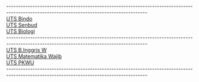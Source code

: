 -----------------------------------------------------------------------------------------------------------------------------------------<br>
[UTS Bindo](https://docs.google.com/forms/d/e/1FAIpQLSeJH3-66yQHCnOBjn3UAJtZP9clGnZgbgeaOWWPdz-7UjYdEw/viewscore?viewscore=AE0zAgDhRC8gzevrSVsjG5pUg_83cCTHPEPHgSvmtEaSvK4IczwjGQtI6ZB2CP-ZOg)<br>
[UTS Senbud](https://raw.githubusercontent.com/SparkleSakti/Upload/main/UTS%20Senbud.png)<br>
[UTS Biologi](https://drive.google.com/file/d/1_lpmrU19IFOQKIpwFFw6Y3vyxviMjBHl/view?usp=sharing)<br>
-----------------------------------------------------------------------------------------------------------------------------------------<br>
[UTS B.Inggris W](https://drive.google.com/file/d/1u1-VVjnEv7-xHAH_JS77t0mRcZagqKB2/view?usp=sharing)<br>
[UTS Matematika Wajib](https://drive.google.com/file/d/1VgNe0YUQV0kiBl6ZpCvPf_IiX7f9YUdz/view?usp=sharing)<br>
[UTS PKWU](https://docs.google.com/forms/d/e/1FAIpQLSfyTfpHoreJwr_nTKilO1fXELB5MVuNuvH_xCQkc9_DXGfcTg/viewscore?viewscore=AE0zAgAicQHT9Ur-si2dXgijNRLel4mj9H2nL5KpjveqJmLqRzIXhoBbgNj5TYB6jQ)<br>
-----------------------------------------------------------------------------------------------------------------------------------------<br>
